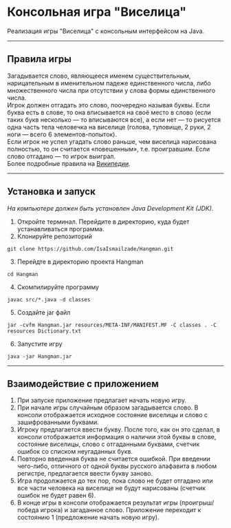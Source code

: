 # Консольная игра "Виселица"

Реализация игры "Виселица" с консольным интерфейсом на Java.

---

## Правила игры

Загадывается слово, являющееся  именем существительным, нарицательным в именительном падеже единственного числа, либо множественного числа при отсутствии у слова формы единственного числа.<br>
Игрок должен отгадать это слово, поочередно называя буквы. Если буква есть в слове, то она вписывается на своё место в слово (если таких букв несколько — то вписываются все), а если нет — то рисуется одна часть тела человечка на виселице (голова, туловище, 2 руки, 2 ноги — всего 6 элементов-попыток).<br>
Если игрок не успел угадать слово раньше, чем виселица нарисована полностью, то он считается «повешенным», т.е. проигравшим. Если слово отгадано — то игрок выиграл.<br>
Более подробные правила на [Википедии](https://ru.wikipedia.org/wiki/%D0%92%D0%B8%D1%81%D0%B5%D0%BB%D0%B8%D1%86%D0%B0_%28%D0%B8%D0%B3%D1%80%D0%B0%29).

---

## Установка и запуск

*На компьютере должен быть установлен Java Development Kit (JDK).*

1. Откройте терминал. Перейдите в директорию, куда будет устанавливаться программа.
2. Клонируйте репозиторий

```
git clone https://github.com/IsaIsmailzade/Hangman.git
```

3. Перейдте в директорию проекта Hangman

```
cd Hangman
```

4. Скомпилируйте программу

```
javac src/*.java -d classes
```

5. Создайте jar файл

```
jar -cvfm Hangman.jar resources/META-INF/MANIFEST.MF -C classes . -C resources Dictionary.txt
```

6. Запустите игру

```
java -jar Hangman.jar
```

---

## Взаимодействие с приложением

1. При запуске приложение предлагает начать новую  игру.
2. При начале игры случайным образом загадывается слово. В консоли отображается исходное состояние виселицы и слово с зашифрованными буквами.
3. Игроку предлагается ввести букву. После того, как он это сделал, в консоли отображается информация о наличии этой буквы в слове, состояние виселицы, слово с отгаданными буквами, счетчик ошибок со списком неугаданных букв.
4. Повторно введенная буква не считается ошибкой. При введении чего-либо, отличного от одной буквы русского алафавита в любом регистре, предлагается ввести букву заново.
5. Игра продолжается до тех пор, пока слово не будет отгадано или все части человека на виселице не будут нарисованы (счетчик ошибок не будет равен 6).
6. В конце игры в консоли отображается результат игры (проигрыш/победа игрока) и загаданное слово. Приложение переходит к состоянию 1 (предложение начать новую игру).
